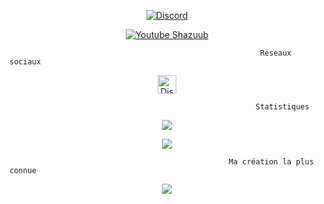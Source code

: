 
 <p align="center">
<a href="https://discords.com/bio/p/shazuub" target="blank"><img align="center" src="https://discord.c99.nl/widget/theme-1/470972839302791198.png" alt="Discord" /></a>
</p>
 <p align="center">
<a href="https://www.youtube.com/channel/UCSG40zTkJMUbW-GSYjux3bg" target="blank"><img align="center" src="https://img.shields.io/youtube/channel/subscribers/UC4U91XhP8Uw1ewnYzZJI6eg?label=s%27abonner&style=for-the-badge" alt="Youtube Shazuub" /></a>
</p>
</p>

                                                            Réseaux sociaux

<p align="center">
<a href="https://discord.gg/" target="blank"><img align="center" src="https://upload.wikimedia.org/wikipedia/fr/thumb/4/4f/Discord_Logo_sans_texte.svg/1818px-Discord_Logo_sans_texte.svg.png" alt="Discord" height="30" width="30"/></a>
</p>

                                                           Statistiques
                                             
<p align="center">
  <img align="center" src="https://github-readme-stats.vercel.app/api/top-langs/?username=dhz542165&theme=onedark"/>
</p>

<p align="center">
  <a href="https://github.com/dhz542165?tab=repositories">
<img  src="https://github-readme-stats.vercel.app/api?username=dhz542165&hide=issues&show_icons=true&theme=onedark" data-canonical-src="https://github-readme-stats.vercel.app/api?username=dhz542165&hide=issues&show_icons=true&theme=onedark">
    </a>
</p>

                                                     Ma création la plus connue
<p align="center">
<a href="https://github.com/dhz542165/dhz_gestion_vehicle_contextUI">
  <img align="center" src="https://github-readme-stats.vercel.app/api/pin/?username=dhz542165&repo=dhz_gestion_vehicle_contextUI&theme=onedark"/>
</a>
</p>


